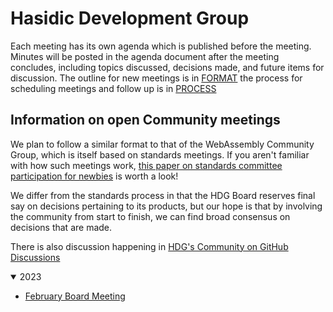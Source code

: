 # Hasidic Development Group

Each meeting has its own agenda which is published before the meeting. Minutes will be posted in the agenda document after the meeting concludes, including topics discussed, decisions made, and future items for discussion. The outline for new meetings is in [FORMAT](FORMAT.md) the process for scheduling meetings and follow up is in [PROCESS](PROCESS.md)

## Information on open Community meetings

We plan to follow a similar format to that of the WebAssembly Community Group, which is itself based on standards meetings. If you aren't familiar with how such meetings work, [this paper on standards committee participation for newbies](http://wirfs-brock.com/allen/files/papers/standpats-asianplop2016.pdf) is worth a look!

We differ from the standards process in that the HDG Board reserves final say on decisions pertaining to its products, but our hope is that by involving the community from start to finish, we can find broad consensus on decisions that are made.

There is also discussion happening in [HDG's Community on GitHub Discussions](https://github.com/orgs/hasidicdevs/discussions)

<details open>
<summary>2023</summary>

  * [February Board Meeting](2023/FEBRUARY.md)

</details>
